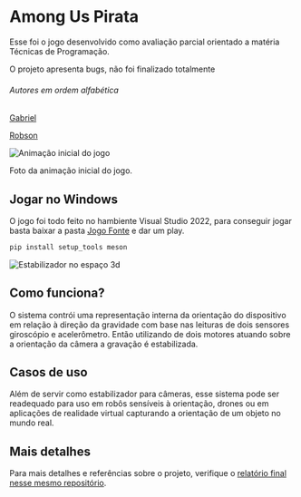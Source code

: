 # Among Us Pirata
Esse foi o jogo desenvolvido como avaliação parcial orientado a matéria Técnicas de Programação.

O projeto apresenta bugs, não foi finalizado totalmente

###### Autores em ordem alfabética

[Gabriel](https://github.com/Gabrielmororo180)

[Robson](https://github.com/robson1622)


![Animação inicial do jogo](./img/dispositivo.jpeg "Animação inicial do jogo")

Foto da animação inicial do jogo.

## Jogar no Windows
O jogo foi todo feito no hambiente Visual Studio 2022, para conseguir jogar basta baixar a pasta [Jogo Fonte](https://github.com/robson1622/AmongUsPirata/tree/main/Jogo%20Fonte) e dar um play.
  ```bash
  pip install setup_tools meson
  ```
![Estabilizador no espaço 3d](./img/eixos.jpeg "Eixos de atuação X e Y")

## Como funciona?
O sistema contrói uma representação interna da orientação do dispositivo em relação à direção da gravidade com base nas leituras de dois sensores giroscópio e acelerômetro. Então utilizando de dois motores atuando sobre a orientação da câmera a gravação é estabilizada.

## Casos de uso
Além de servir como estabilizador para câmeras, esse sistema pode ser readequado para uso em robôs sensíveis à orientação, drones ou em aplicações de realidade virtual capturando a orientação de um objeto no mundo real.

## Mais detalhes
Para mais detalhes e referências sobre o projeto, verifique o [relatório final nesse mesmo repositório](https://github.com/ratatusznei/gimbal-EEX21/blob/master/relatorio/pdfs/EEX21_Equipe5_Relatorio_EstabilizadorDeDoisEixosPraCameras.pdf).

